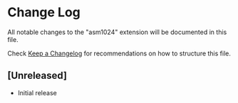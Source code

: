 # Change Log

All notable changes to the "asm1024" extension will be documented in this file.

Check [Keep a Changelog](http://keepachangelog.com/) for recommendations on how to structure this file.

## [Unreleased]

- Initial release